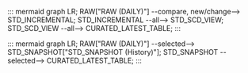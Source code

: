 ::: mermaid
graph LR;
    RAW["RAW (DAILY)"] --compare, new/change--> STD_INCREMENTAL;
    STD_INCREMENTAL --all--> STD_SCD_VIEW;
    STD_SCD_VIEW --all--> CURATED_LATEST_TABLE;
:::

::: mermaid
graph LR;
    RAW["RAW (DAILY)"]  --selected--> STD_SNAPSHOT["STD_SNAPSHOT (History)"];
    STD_SNAPSHOT --selected--> CURATED_LATEST_TABLE;
:::

    